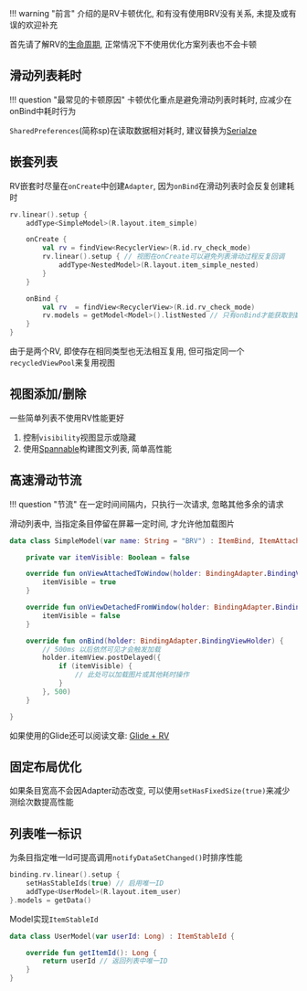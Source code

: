 !!! warning "前言"
    介绍的是RV卡顿优化, 和有没有使用BRV没有关系, 未提及或有误的欢迎补充

首先请了解RV的[生命周期](lifecycle.md), 正常情况下不使用优化方案列表也不会卡顿

## 滑动列表耗时

!!! question "最常见的卡顿原因"
    卡顿优化重点是避免滑动列表时耗时, 应减少在onBind中耗时行为

 `SharedPreferences`(简称sp)在读取数据相对耗时, 建议替换为[Serialze](https://github.com/liangjingkanji/Serialize)

## 嵌套列表

RV嵌套时尽量在`onCreate`中创建`Adapter`, 因为`onBind`在滑动列表时会反复创建耗时

```kotlin
rv.linear().setup {
    addType<SimpleModel>(R.layout.item_simple)

    onCreate {
        val rv = findView<RecyclerView>(R.id.rv_check_mode)
        rv.linear().setup { // 视图在onCreate可以避免列表滑动过程反复回调
            addType<NestedModel>(R.layout.item_simple_nested)
        }
    }

    onBind {
        val rv  = findView<RecyclerView>(R.id.rv_check_mode)
        rv.models = getModel<Model>().listNested // 只有onBind才能获取到数据
    }
}
```

由于是两个RV, 即使存在相同类型也无法相互复用, 但可指定同一个`recycledViewPool`来复用视图

## 视图添加/删除

一些简单列表不使用RV性能更好

1. 控制`visibility`视图显示或隐藏
2. 使用[Spannable](https://github.com/liangjingkanji/spannable)构建图文列表, 简单高性能

## 高速滑动节流

!!! question "节流"
    在一定时间间隔内，只执行一次请求, 忽略其他多余的请求

滑动列表中, 当指定条目停留在屏幕一定时间, 才允许他加载图片

```kotlin
data class SimpleModel(var name: String = "BRV") : ItemBind, ItemAttached {

    private var itemVisible: Boolean = false

    override fun onViewAttachedToWindow(holder: BindingAdapter.BindingViewHolder) {
        itemVisible = true
    }

    override fun onViewDetachedFromWindow(holder: BindingAdapter.BindingViewHolder) {
        itemVisible = false
    }

    override fun onBind(holder: BindingAdapter.BindingViewHolder) {
        // 500ms 以后依然可见才会触发加载
        holder.itemView.postDelayed({
            if (itemVisible) {
                // 此处可以加载图片或其他耗时操作
            }
        }, 500)
    }

}
```

如果使用的Glide还可以阅读文章: [Glide + RV](https://muyangmin.github.io/glide-docs-cn/int/recyclerview.html)

## 固定布局优化

如果条目宽高不会因Adapter动态改变, 可以使用`setHasFixedSize(true)`来减少测绘次数提高性能


## 列表唯一标识

为条目指定唯一Id可提高调用`notifyDataSetChanged()`时排序性能

```kotlin
binding.rv.linear().setup {
    setHasStableIds(true) // 启用唯一ID
    addType<UserModel>(R.layout.item_user)
}.models = getData()
```

Model实现`ItemStableId`

```kotlin
data class UserModel(var userId: Long) : ItemStableId {

    override fun getItemId(): Long {
        return userId // 返回列表中唯一ID
    }
}
```
